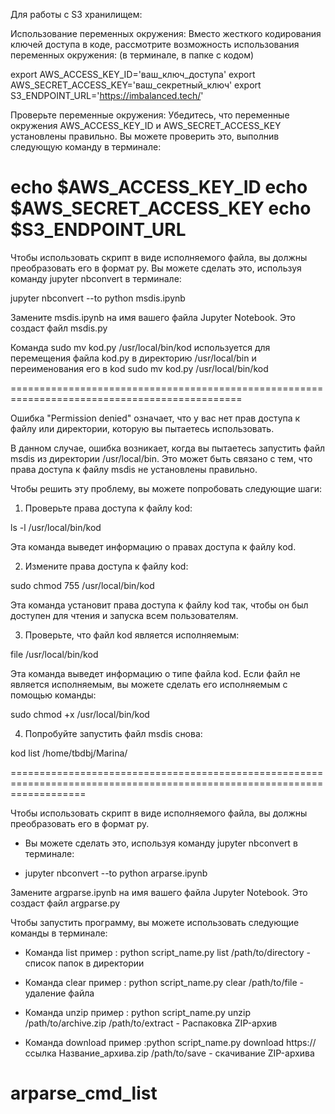Для работы с S3 хранилищем:

Использование переменных окружения: Вместо жесткого кодирования ключей доступа в коде, 
рассмотрите возможность использования переменных окружения:
(в терминале, в папке с кодом) 

export AWS_ACCESS_KEY_ID='ваш_ключ_доступа'
export AWS_SECRET_ACCESS_KEY='ваш_секретный_ключ'
export S3_ENDPOINT_URL='https://imbalanced.tech/'

Проверьте переменные окружения: Убедитесь, что переменные окружения AWS_ACCESS_KEY_ID и AWS_SECRET_ACCESS_KEY установлены правильно. Вы можете проверить это, выполнив следующую команду в терминале:

echo $AWS_ACCESS_KEY_ID
echo $AWS_SECRET_ACCESS_KEY
echo $S3_ENDPOINT_URL
===============================================================================================

Чтобы использовать скрипт в виде исполняемого файла, вы должны преобразовать его в формат py.
Вы можете сделать это, используя команду jupyter nbconvert в терминале:

jupyter nbconvert --to python msdis.ipynb

Замените msdis.ipynb на имя вашего файла Jupyter Notebook. Это создаст файл msdis.py


Команда sudo mv  kod.py /usr/local/bin/kod используется для перемещения файла kod.py в директорию /usr/local/bin и переименования его в kod
sudo mv kod.py /usr/local/bin/kod

==============================================================================================

Ошибка "Permission denied" означает, что у вас нет прав доступа к файлу или директории, которую вы пытаетесь использовать.

В данном случае, ошибка возникает, когда вы пытаетесь запустить файл msdis из директории /usr/local/bin.
Это может быть связано с тем, что права доступа к файлу msdis не установлены правильно.

Чтобы решить эту проблему, вы можете попробовать следующие шаги:

1. Проверьте права доступа к файлу kod:

ls -l /usr/local/bin/kod

Эта команда выведет информацию о правах доступа к файлу kod.

2. Измените права доступа к файлу kod:

sudo chmod 755 /usr/local/bin/kod

Эта команда установит права доступа к файлу kod так, чтобы он был доступен для чтения и запуска всем пользователям.

3. Проверьте, что файл kod является исполняемым:

file /usr/local/bin/kod

Эта команда выведет информацию о типе файла kod. 
Если файл не является исполняемым, вы можете сделать его исполняемым с помощью команды:

sudo chmod +x /usr/local/bin/kod

4. Попробуйте запустить файл msdis снова:

kod list /home/tbdbj/Marina/

=========================================================================================================================



Чтобы использовать скрипт в виде исполняемого файла, вы должны преобразовать его в формат py.
+ Вы можете сделать это, используя команду jupyter nbconvert в терминале:

+ jupyter nbconvert --to python arparse.ipynb

Замените argparse.ipynb на имя вашего файла Jupyter Notebook. Это создаст файл argparse.py

Чтобы запустить программу, вы можете использовать следующие команды в терминале:

+ Команда list пример : python script_name.py list /path/to/directory - список папок в директории

+ Команда clear пример : python script_name.py clear /path/to/file - удаление файла


+ Команда unzip пример : python script_name.py unzip /path/to/archive.zip /path/to/extract - Распаковка ZIP-архив

+ Команда download пример :python script_name.py download https://ссылка Название_архива.zip /path/to/save - скачивание ZIP-архива
# arparse_cmd_list
